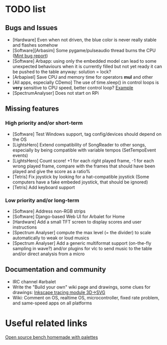 # TODO list
## Bugs and Issues
* [Hardware]  Even when not driven, the blue color is never really stable and flashes somehow
* [Software][Arbasim] Some pygame/pulseaudio thread burns the CPU ([Mint bug report](https://bugs.launchpad.net/linuxmint/+bug/1451614))
* [Software] Arbapp: using only the embedded model can lead to some unexpected behaviours when it is currently filled but not yet ready it can be pushed to the table anyway: solution = lock?
* [Arbapixel] Save CPU and memory time for operators __mul__ and other
* [All apps, especially CDemo] The use of time.sleep() in control loops is **very** sensitive to CPU speed, better control loop? [Example](https://github.com/ros/ros_comm/blob/indigo-devel/clients/rospy/src/rospy/timer.py)
* [SpectrumAnalyser] Does not start on RPi

## Missing features
### High priority and/or short-term
* [Software] Test Windows support, tag config/devices should depend on the OS
* [LightsHero] Extend compatibility of SongReader to other songs, especially by being compatible with variable tempos (SetTempoEvent events)
* [LightsHero] Count score! +1 for each right played frame, -1 for each wrong played frame, compare with the frames that should have been played and give the score as a ratio%
* [Tetris] Fix joystick by looking for a hat-compatible joystick (Some computers have a fake embeded joystick, that should be ignored)
* [Tetris] Add keyboard support

### Low priority and/or long-term
* [Software] Address non-RGB strips
* [Software] Django-based Web UI for Arbalet for Home
* [Hardware] Add a small TFT screen to display scores and user instructions
* [Spectrum Analyser] compute the max level (= the divider) to scale automatically to weak or loud musics
* [Spectrum Analyser] Add a generic multiformat support (on-the-fly sampling in wave?) and/or plugins for vlc to send music to the table and/or direct analysis from a micro 

## Documentation and community
* IRC channel #arbalet
* Write the "Build your own" wiki page and drawings, some clues for drawings: [Inkscape tracing module 3D->SVG](http://tavmjong.free.fr/INKSCAPE/MANUAL/html/Trace.html)
* Wiki: Comment on OS, realtime OS, microcontroller, fixed rate problem, and same-speed apps on all platforms

# Useful related links
[Open source bench homemade with palettes](http://xuv.be/uH-bench-open-source-public-bench.html)

